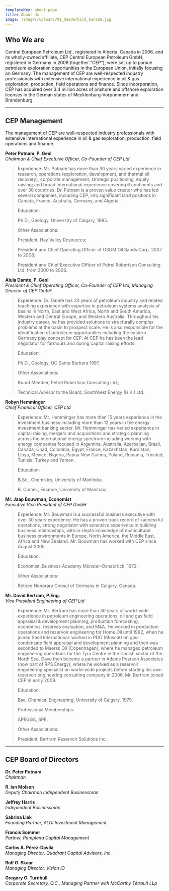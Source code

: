 ```yaml
---
templateKey: about-page
title: About Us
image: /images/uploads/01_headerbild_kanada.jpg
---
```

## Who We are

Central European Petroleum Ltd., registered in Alberta, Canada in 2006, and its wholly-owned affiliate, CEP Central European Petroleum GmbH, registered in Germany in 2008 (together "CEP"), were set up to pursue petroleum exploration opportunities in the European Union, initially focusing on Germany. The management of CEP are well-respected industry professionals with extensive international experience in oil & gas exploration, production, field operations and finance. Since incorporation, CEP has acquired over 3.4 million acres of onshore and offshore exploration licenses in the German states of Mecklenburg-Vorpommern and Brandenburg.

- - -

## CEP Management

The management of CEP are well-respected industry professionals with extensive international experience in oil & gas exploration, production, field operations and finance.

**Peter Putnam, P. Geol**\
_Chairman & Chief Exectuive Officer, Co-Founder of CEP Ltd_

> Experience: Mr. Putnam has more than 30 years varied experience in research, operations (exploration, development, and thermal oil recovery), corporate management, strategic positioning, equity raising; and broad international experience covering 6 continents and over 30 countries. Dr. Putnam is a proven value creator who has led several companies, including CEP, into significant land positions in Canada, France, Australia, Germany, and Algeria.
>
> Education:
>
> Ph.D., Geology, University of Calgary, 1985.
>
> Other Associations:
>
> President, Hay Valley Resources;
>
> President and Chief Operating Officer of OSUM Oil Sands Corp. 2007 to 2008;
>
> President and Chief Executive Officer of Petrel Robertson Consulting Ltd. from 2000 to 2006.

**Alula Damte, P. Geol**\
_President & Chief Operating Officer, Co-Founder of CEP Ltd, Managing Director of  CEP GmbH_

> Experience: Dr. Damte has 20 years of petroleum industry and related teaching experience with expertise in petroleum systems analysis of basins in North, East and West Africa, North and South America, Western and Central Europe, and Western Australia. Throughout his industry career, he has provided solutions to structurally complex problems at the basin to prospect scale. He is also responsible for the identification of petroleum opportunities including the eastern Germany play concept for CEP. At CEP he has been the lead negotiator for farmouts and during capital raising efforts.
>
> Education:
>
> Ph.D., Geology, UC Santa Barbara 1997.
>
> Other Associations:
>
> Board Member, Petrel Robertson Consulting Ltd.;
>
> Technical Advisor to the Board, SouthWest Energy (H.K.) Ltd.

**Robyn Hemminger**\
_Chief Finanical Officer, CEP Ltd_

> Experience: Mr. Hemminger has more than 15 years experience in the investment business including more than 12 years in the energy investment banking sector.  Mr. Hemminger has varied experience in capital raising, mergers and acquisitions and strategic planning across the international energy spectrum including working with energy companies focused in Argentina, Australia, Azerbaijan, Brazil, Canada, Chad, Colombia, Egypt, France, Kazakhstan, Kurdistan, Libya, Mexico, Nigeria, Papua New Guinea, Poland, Romania, Trinidad, Tunisia, Turkey and Yemen.
>
> Education:
>
> B.Sc., Chemistry, University of Manitoba
>
> B. Comm., Finance, University of Manitoba

**Mr. Jaap Bouwman, Economist**\
_Executive Vice President of CEP GmbH_

> Experience: Mr. Bouwman is a successful business executive with over 30 years experience. He has a proven track record of successful operations, strong negotiator with extensive experience in building business relationships, with in-depth knowledge of multicultural business environments in Europe, North America, the Middle East, Africa and New Zealand. Mr. Bouwman has worked with CEP since August 2005.
>
> Education:
>
> Economist, Business Academy Münster-Osnabrück, 1972.
>
> Other Associations:
>
> Retired Honorary Consul of Germany in Calgary, Canada.

**Mr. David Bertram, P.Eng.**\
_Vice President Engineering of CEP Ltd_

>Experience: Mr. Bertram has more than 30 years of world-wide experience in petroleum engineering operations, oil and gas field appraisal & development planning, production forecasting, economics, reserves evaluation, and M&A. He worked in production operations and reservoir engineering for Home Oil until 1992, when he joined Shell International: worked in PDO (Muscat) on gas-condensate field appraisal and development planning and then was seconded to Maersk Oil (Copenhagen), where he managed petroleum engineering operations for the Tyra Centre in the Danish sector of the North Sea. Dave then became a partner in Adams Pearson Associates (now part of RPS Energy), where he worked as a reservoir engineering specialist on world-wide projects before starting his own reservoir engineering consulting company in 2006. Mr. Bertram joined CEP in early 2009.
>
>Education: 
>
>Bsc, Chemical Engineering, University of Calgary, 1979.
>
>Professional Memberships:
>
>APEGGA, SPE.
>
>Other Associations:
>
>President, Bertram Reservoir Solutions Inc.

- - -

## CEP Board of Directors
**Dr. Peter Putnam**\
_Chairman_
 
**R. Ian Molson**\
_Deputy Chairman Independent Businessman_
 
**Jeffrey Harris**\
_Independent Businessman_
 
**Sabrina Liak**\
_Founding Partner, ALOI Investment Management_
 
**Francis Sommer**\
_Partner, Pamplona Capital Management_
 
**Carlos A. Pérez-Davila**\
_Managing Director, Quadrant Capital Advisors, Inc._
 
**Rolf G. Skaar**\
_Managing Director, Vision iO_
 
**Gregory G. Turnbull**\
_Corporate Secretary, Q.C., Managing Partner with McCarthy Tétrault LLp_